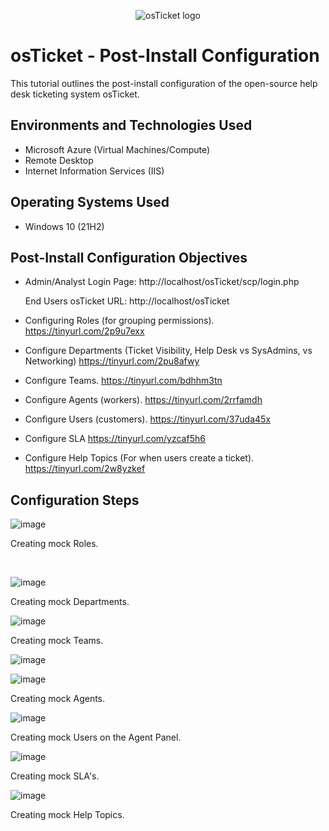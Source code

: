 <p align="center">
<img src="https://i.imgur.com/Clzj7Xs.png" alt="osTicket logo"/>
</p>

<h1>osTicket - Post-Install Configuration</h1>
This tutorial outlines the post-install configuration of the open-source help desk ticketing system osTicket.<br />



<h2>Environments and Technologies Used</h2>

- Microsoft Azure (Virtual Machines/Compute)
- Remote Desktop
- Internet Information Services (IIS)

<h2>Operating Systems Used </h2>

- Windows 10</b> (21H2)

<h2>Post-Install Configuration Objectives</h2>

- Admin/Analyst Login Page: http://localhost/osTicket/scp/login.php 

  End Users osTicket URL: http://localhost/osTicket
- Configuring Roles (for grouping permissions).
  https://tinyurl.com/2p9u7exx 
- Configure Departments (Ticket Visibility, Help Desk vs SysAdmins, vs Networking)
  https://tinyurl.com/2pu8afwy
- Configure Teams.
  https://tinyurl.com/bdhhm3tn
- Configure Agents (workers).
  https://tinyurl.com/2rrfamdh
- Configure Users (customers).
  https://tinyurl.com/37uda45x
- Configure SLA
  https://tinyurl.com/yzcaf5h6
- Configure Help Topics (For when users create a ticket).
  https://tinyurl.com/2w8yzkef


<h2>Configuration Steps</h2>

<p>

  
  ![image](https://github.com/user-attachments/assets/fc22e03b-4757-46a4-81e6-f21c51d2f603)

</p>
<p>
Creating mock Roles.
</p>
<br />

<p>

  ![image](https://github.com/user-attachments/assets/ef7c71bd-99b9-4735-b8f5-1e435dfd360d)
 


</p>
<p>
Creating mock Departments.
<br />

<p>

  
  ![image](https://github.com/user-attachments/assets/e73a361d-26bf-4785-a155-7b9f795f6a3e)

</p>
<p>
Creating mock Teams.
<br />




![image](https://github.com/user-attachments/assets/bd114520-178c-4bc0-a8e6-a20f84e26d3f)

![image](https://github.com/user-attachments/assets/00eb3849-0820-4df6-ada1-9c25f1dfada0)



Creating mock Agents.




![image](https://github.com/user-attachments/assets/38f5a6be-645e-4e0b-9f16-e45de0e088ab)



Creating mock Users on the Agent Panel.




![image](https://github.com/user-attachments/assets/585891dc-3713-43af-ad58-b53e3b16c756)


Creating mock SLA's.



![image](https://github.com/user-attachments/assets/f8a7f9ce-f246-48d5-88e4-d02ca8f5a243)



Creating mock Help Topics.


